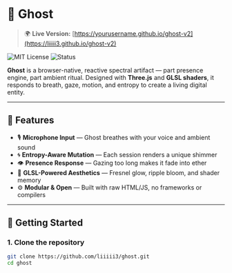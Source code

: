 # 👻 Ghost

> 🌍 **Live Version:** [https://yourusername.github.io/ghost-v2](https://liiiii3.github.io/ghost-v2)

![MIT License](https://img.shields.io/badge/license-MIT-blue)
![Status](https://img.shields.io/badge/state-breathing-ghostwhite)

**Ghost** is a browser-native, reactive spectral artifact — part presence engine, part ambient ritual. Designed with **Three.js** and **GLSL shaders**, it responds to breath, gaze, motion, and entropy to create a living digital entity.

---

## 🌌 Features

- 🎙️ **Microphone Input** — Ghost breathes with your voice and ambient sound
- 🌀 **Entropy-Aware Mutation** — Each session renders a unique shimmer
- 👁 **Presence Response** — Gazing too long makes it fade into ether
- 🧬 **GLSL-Powered Aesthetics** — Fresnel glow, ripple bloom, and shader memory
- ⚙ **Modular & Open** — Built with raw HTML/JS, no frameworks or compilers

---

## 🚀 Getting Started

### 1. Clone the repository

```bash
git clone https://github.com/liiiii3/ghost.git
cd ghost
